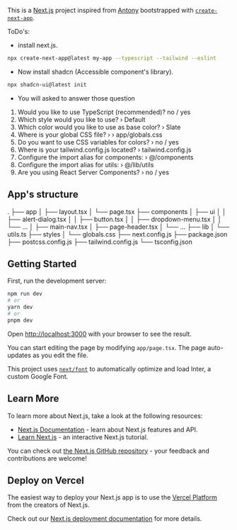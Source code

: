 This is a [Next.js](https://nextjs.org/) project inspired from [Antony](https://www.youtube.com/watch?v=ffJ38dBzrlY&t=1359s) bootstrapped with [`create-next-app`](https://github.com/vercel/next.js/tree/canary/packages/create-next-app).

ToDo's:

-   install next.js.

```bash
npx create-next-app@latest my-app --typescript --tailwind --eslint
```

-   Now install shadcn (Accessible component's library).

```bash
npx shadcn-ui@latest init
```

-   You will asked to answer those question

1. Would you like to use TypeScript (recommended)? no / yes
2. Which style would you like to use? › Default
3. Which color would you like to use as base color? › Slate
4. Where is your global CSS file? › › app/globals.css
5. Do you want to use CSS variables for colors? › no / yes
6. Where is your tailwind.config.js located? › tailwind.config.js
7. Configure the import alias for components: › @/components
8. Configure the import alias for utils: › @/lib/utils
9. Are you using React Server Components? › no / yes

## App's structure

.
├── app
│ ├── layout.tsx
│ └── page.tsx
├── components
│ ├── ui
│ │ ├── alert-dialog.tsx
│ │ ├── button.tsx
│ │ ├── dropdown-menu.tsx
│ │ └── ...
│ ├── main-nav.tsx
│ ├── page-header.tsx
│ └── ...
├── lib
│ └── utils.ts
├── styles
│ └── globals.css
├── next.config.js
├── package.json
├── postcss.config.js
├── tailwind.config.js
└── tsconfig.json

## Getting Started

First, run the development server:

```bash
npm run dev
# or
yarn dev
# or
pnpm dev
```

Open [http://localhost:3000](http://localhost:3000) with your browser to see the result.

You can start editing the page by modifying `app/page.tsx`. The page auto-updates as you edit the file.

This project uses [`next/font`](https://nextjs.org/docs/basic-features/font-optimization) to automatically optimize and load Inter, a custom Google Font.

## Learn More

To learn more about Next.js, take a look at the following resources:

-   [Next.js Documentation](https://nextjs.org/docs) - learn about Next.js features and API.
-   [Learn Next.js](https://nextjs.org/learn) - an interactive Next.js tutorial.

You can check out [the Next.js GitHub repository](https://github.com/vercel/next.js/) - your feedback and contributions are welcome!

## Deploy on Vercel

The easiest way to deploy your Next.js app is to use the [Vercel Platform](https://vercel.com/new?utm_medium=default-template&filter=next.js&utm_source=create-next-app&utm_campaign=create-next-app-readme) from the creators of Next.js.

Check out our [Next.js deployment documentation](https://nextjs.org/docs/deployment) for more details.
